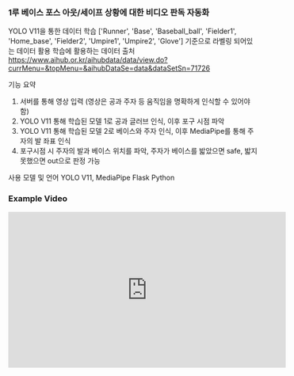 <h3>1루 베이스 포스 아웃/세이프 상황에 대한 비디오 판독 자동화</h3>

YOLO V11을 통한 데이터 학습
['Runner', 'Base', 'Baseball_ball', 'Fielder1', 'Home_base', 'Fielder2', 'Umpire1', 'Umpire2', 'Glove'] 기준으로 라벨링 되어있는 데이터 활용
학습에 활용하는 데이터 출처 https://www.aihub.or.kr/aihubdata/data/view.do?currMenu=&topMenu=&aihubDataSe=data&dataSetSn=71726

기능 요약

1. 서버를 통해 영상 입력 (영상은 공과 주자 등 움직임을 명확하게 인식할 수 있어야 함)
2. YOLO V11 통해 학습된 모델 1로 공과 글러브 인식, 이후 포구 시점 파악
3. YOLO V11 통해 학습된 모델 2로 베이스와 주자 인식, 이후 MediaPipe를 통해 주자의 발 좌표 인식
4. 포구시점 시 주자의 발과 베이스 위치를 파악, 주자가 베이스를 밟았으면 safe, 밟지 못했으면 out으로 판정 가능

사용 모델 및 언어
YOLO V11, MediaPipe
Flask
Python


<h3>Example Video</h3>
<iframe width="560" height="315" 
    src="https://www.youtube.com/watch?v=YuXrAXy7xXE" 
    frameborder="0" allowfullscreen>
</iframe>

